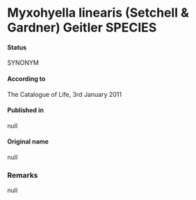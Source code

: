 # Myxohyella linearis (Setchell & Gardner) Geitler SPECIES

#### Status
SYNONYM

#### According to
The Catalogue of Life, 3rd January 2011

#### Published in
null

#### Original name
null

### Remarks
null